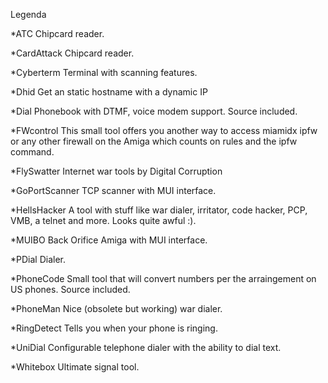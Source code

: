 Legenda
	
*ATC
Chipcard reader.

*CardAttack
Chipcard reader.
	
*Cyberterm
Terminal with scanning features.
 	
*Dhid
Get an static hostname with a dynamic IP

*Dial
Phonebook with DTMF, voice modem support. Source included.

*FWcontrol
This small tool offers you another way to access miamidx ipfw or any other firewall on the Amiga which counts on rules and the ipfw command.

*FlySwatter
Internet war tools by Digital Corruption

*GoPortScanner
TCP scanner with MUI interface.

*HellsHacker
A tool with stuff like war dialer, irritator, code hacker, PCP, VMB, a telnet and more. Looks quite awful :).

*MUIBO
Back Orifice Amiga with MUI interface.

*PDial
Dialer.

*PhoneCode
Small tool that will convert numbers per the arraingement on US phones. Source included.

*PhoneMan
Nice (obsolete but working) war dialer.
	
*RingDetect
Tells you when your phone is ringing.
	
*UniDial
Configurable telephone dialer with the ability to dial text.

*Whitebox
Ultimate signal tool.